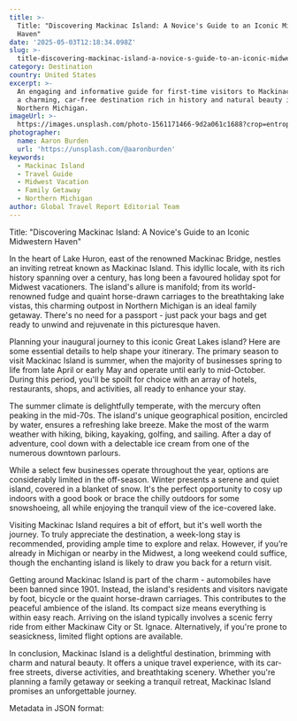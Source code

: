 ```yaml
---
title: >-
  Title: "Discovering Mackinac Island: A Novice's Guide to an Iconic Midwestern
  Haven"
date: '2025-05-03T12:18:34.098Z'
slug: >-
  title-discovering-mackinac-island-a-novice-s-guide-to-an-iconic-midwestern-haven
category: Destination
country: United States
excerpt: >-
  An engaging and informative guide for first-time visitors to Mackinac Island -
  a charming, car-free destination rich in history and natural beauty in
  Northern Michigan.
imageUrl: >-
  https://images.unsplash.com/photo-1561171466-9d2a061c1688?crop=entropy&cs=tinysrgb&fit=max&fm=jpg&ixid=M3w3Mzk5OTB8MHwxfHNlYXJjaHw0fHxNYWNraW5hYyUyMElzbGFuZHxlbnwwfDB8fHwxNzQ2Mjc0NzEzfDA&ixlib=rb-4.0.3&q=80&w=1080
photographer:
  name: Aaron Burden
  url: 'https://unsplash.com/@aaronburden'
keywords:
  - Mackinac Island
  - Travel Guide
  - Midwest Vacation
  - Family Getaway
  - Northern Michigan
author: Global Travel Report Editorial Team
---
```

Title: "Discovering Mackinac Island: A Novice's Guide to an Iconic Midwestern Haven"

In the heart of Lake Huron, east of the renowned Mackinac Bridge, nestles an inviting retreat known as Mackinac Island. This idyllic locale, with its rich history spanning over a century, has long been a favoured holiday spot for Midwest vacationers. The island's allure is manifold; from its world-renowned fudge and quaint horse-drawn carriages to the breathtaking lake vistas, this charming outpost in Northern Michigan is an ideal family getaway. There's no need for a passport - just pack your bags and get ready to unwind and rejuvenate in this picturesque haven.

Planning your inaugural journey to this iconic Great Lakes island? Here are some essential details to help shape your itinerary. The primary season to visit Mackinac Island is summer, when the majority of businesses spring to life from late April or early May and operate until early to mid-October. During this period, you'll be spoilt for choice with an array of hotels, restaurants, shops, and activities, all ready to enhance your stay. 

The summer climate is delightfully temperate, with the mercury often peaking in the mid-70s. The island's unique geographical position, encircled by water, ensures a refreshing lake breeze. Make the most of the warm weather with hiking, biking, kayaking, golfing, and sailing. After a day of adventure, cool down with a delectable ice cream from one of the numerous downtown parlours. 

While a select few businesses operate throughout the year, options are considerably limited in the off-season. Winter presents a serene and quiet island, covered in a blanket of snow. It's the perfect opportunity to cosy up indoors with a good book or brace the chilly outdoors for some snowshoeing, all while enjoying the tranquil view of the ice-covered lake. 

Visiting Mackinac Island requires a bit of effort, but it's well worth the journey. To truly appreciate the destination, a week-long stay is recommended, providing ample time to explore and relax. However, if you’re already in Michigan or nearby in the Midwest, a long weekend could suffice, though the enchanting island is likely to draw you back for a return visit. 

Getting around Mackinac Island is part of the charm - automobiles have been banned since 1901. Instead, the island's residents and visitors navigate by foot, bicycle or the quaint horse-drawn carriages. This contributes to the peaceful ambience of the island. Its compact size means everything is within easy reach. Arriving on the island typically involves a scenic ferry ride from either Mackinaw City or St. Ignace. Alternatively, if you're prone to seasickness, limited flight options are available.

In conclusion, Mackinac Island is a delightful destination, brimming with charm and natural beauty. It offers a unique travel experience, with its car-free streets, diverse activities, and breathtaking scenery. Whether you're planning a family getaway or seeking a tranquil retreat, Mackinac Island promises an unforgettable journey.

Metadata in JSON format:
